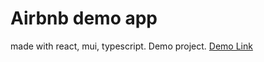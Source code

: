 # Airbnb demo app

made with react, mui, typescript. Demo project.
[Demo Link](https://airbnb-demo-react-six.vercel.app/)
